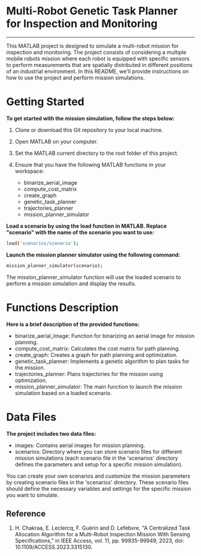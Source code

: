 # Multi-Robot Genetic Task Planner for Inspection and Monitoring

----------------------------------------------------------------------------------

This MATLAB project is designed to simulate a multi-robot mission for inspection and monitoring. The project consists of considering a multiple mobile robots mission where each robot is equipped with specific sensors to perform measurements that are spatially distributed in different positions of an industrial environment. In this README, we'll provide instructions on how to use the project and perform mission simulations.

# Getting Started

**To get started with the mission simulation, follow the steps below:**

1) Clone or download this Git repository to your local machine.
2) Open MATLAB on your computer.
3) Set the MATLAB current directory to the root folder of this project.
4) Ensure that you have the following MATLAB functions in your workspace:
   
	* binarize_aerial_image
	* compute_cost_matrix
	* create_graph
	* genetic_task_planner
	* trajectories_planner
	* mission_planner_simulator

**Load a scenario by using the load function in MATLAB. Replace "scenario" with the name of the scenario you want to use:**

```bash
load('scenarios/scenario');
```

**Launch the mission planner simulator using the following command:**

```bash
mission_planner_simulator(scenario);
```

The mission_planner_simulator function will use the loaded scenario to perform a mission simulation and display the results.

# Functions Description

**Here is a brief description of the provided functions:**

* binarize_aerial_image: Function for binarizing an aerial image for mission planning.
* compute_cost_matrix: Calculates the cost matrix for path planning.
* create_graph: Creates a graph for path planning and optimization.
* genetic_task_planner: Implements a genetic algorithm to plan tasks for the mission.
* trajectories_planner: Plans trajectories for the mission using optimization.
* mission_planner_simulator: The main function to launch the mission simulation based on a loaded scenario.


# Data Files

**The project includes two data files:**

* images: Contains aerial images for mission planning.
* scenarios: Directory where you can store scenario files for different mission simulations (each scenario file in the 'scenarios' directory defines the parameters and setup for a specific mission simulation).

You can create your own scenarios and customize the mission parameters by creating scenario files in the 'scenarios' directory. These scenario files should define the necessary variables and settings for the specific mission you want to simulate.

## Reference

1. H. Chakraa, E. Leclercq, F. Guérin and D. Lefebvre, "A Centralized Task Allocation Algorithm for a Multi-Robot Inspection Mission With Sensing Specifications," in IEEE Access, vol. 11, pp. 99935-99949, 2023, doi: 10.1109/ACCESS.2023.3315130.

